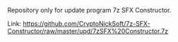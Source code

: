 Repository only for update program 7z SFX Constructor.

Link: https://github.com/CryptoNickSoft/7z-SFX-Constructor/raw/master/upd/7zSFX%20Constructor.7z
